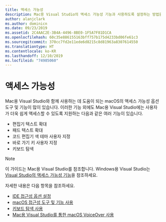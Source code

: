 ```yaml
---
title: 액세스 가능성
description: Mac용 Visual Studio의 액세스 가능성 기능과 사용하도록 설정하는 방법을 소개합니다.
author: alanjclark
ms.author: dominicn
ms.date: 09/23/2019
ms.assetid: 2C4AAC2E-3B4A-4496-8BE0-1F5A7F81D1CA
ms.openlocfilehash: 60c35e886155163bff757b175d4233bd06fe61c3
ms.sourcegitcommit: 370cc7fd2e11ede6d8215c8d81963a8307614550
ms.translationtype: HT
ms.contentlocale: ko-KR
ms.lasthandoff: 12/10/2019
ms.locfileid: "74985060"
---
```

# <a name="accessibility"></a>액세스 가능성

Mac용 Visual Studio와 함께 사용하는 데 도움이 되는 macOS의 액세스 가능성 옵션 도구 및 기능이 많이 있습니다.  이러한 기능 외에도 Mac용 Visual Studio에는 사용자가 더욱 쉽게 액세스할 수 있도록 지원하는 다음과 같은 여러 기능이 있습니다.

* 편집기 텍스트 확대
* 패드 텍스트 확대
* 코드 편집기 색 테마 사용자 지정
* 바로 가기 키 사용자 지정
* 키보드 탐색

> [!NOTE]
> 이 가이드는 Mac용 Visual Studio를 참조합니다. Windows용 Visual Studio는 [Visual Studio의 액세스 가능성 기능](/visualstudio/ide/reference/accessibility-features-of-visual-studio)을 참조하세요.

자세한 내용은 다음 항목을 참조하세요.

* [IDE 접근성 옵션 설정](accessibility-ide-options.md)
* [macOS 접근성 도구 및 기능 사용](accessibility-macos.md)
* [키보드 탐색 사용](accessibility-keyboard.md)
* [Mac용 Visual Studio를 통한 macOS VoiceOver 사용](accessibility-voiceover.md)
